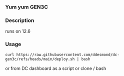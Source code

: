 ### Yum yum GEN3C

### Description
runs on 12.6
### Usage
```
curl https://raw.githubusercontent.com/ddesmond/dc-gen3c/refs/heads/main/deploy.sh | bash 
```

or from DC dashboard as a script or clone / bash